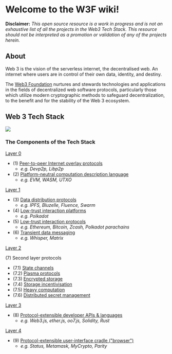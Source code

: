 # Welcome to the W3F wiki!

**Disclaimer:** _This open source resource is a work in progress and is not an exhaustive list of all the projects in the Web3 Tech Stack. This resource should not be interpreted as a promotion or validation of any of the projects herein._

## About
Web 3 is the vision of the serverless internet, the decentralised web. An internet where users are in control of
their own data, identity, and destiny.

The [Web3 Foundation](Web3-Mission-and-Background.md) nurtures and stewards technologies and applications in the fields of decentralized web software protocols, particularly those which utilize modern cryptographic methods to safeguard decentralization, to the benefit and for the stability of the Web 3 ecosystem.


## Web 3 Tech Stack
![](https://i.imgur.com/r0G3SQq.png)

### The Components of the Tech Stack
[Layer 0](tech_stack/Layer-0/Layer-0-Overview.md)

  * (1) [Peer-to-peer Internet overlay protocols](tech_stack/Layer-0/peer_to_peer_internet_overlay_protocols.md)
    - _e.g. Devp2p, Libp2p_
  * (2) [Platform-neutral computation description language](tech_stack/Layer-0/platform_neutral_computation_description_language.md)
    - _e.g. EVM, WASM, UTXO_

[Layer 1](Layer-1/Layer-1-Overview.md)

* (3) [Data distribution protocols](tech_stack/Layer-1/data_distribution_protocols.md)
    - _e.g. IPFS, Bluzelle, Fluence, Swarm_
* (4) [Low-trust interaction platforms](tech_stack/Layer-1/low_trust_interaction_platforms.md)
    - _e.g. Polkadot_
* (5) [Low-trust interaction protocols](tech_stack/Layer-1/low_trust_interaction_protocols.md)
    - _e.g. Ethereum, Bitcoin, Zcash, Polkadot parachains_
* (6) [Transient data messaging](tech_stack/Layer-1/transient_data_messaging.md)
    - _e.g. Whisper, Matrix_

[Layer 2](tech_stack/Layer-2/Layer-2-Overview.md)

(7) Second layer protocols
 

 * (7.1) [State channels](tech_stack/Layer-2/state_channels.md)
 * (7.2) [Plasma protocols](tech_stack/Layer-2/plasma_protocols.md)
 * (7.3) [Encrypted storage](tech_stack/Layer-2/encrypted_storage.md)
 * (7.4) [Storage incentivisation](tech_stack/Layer-2/storage_incentivisation.md)
 * (7.5) [Heavy computation](tech_stack/Layer-2/heavy_computation.md)
 * (7.6) [Distributed secret management](tech_stack/Layer-2/distributed_secret_management.md)

[Layer 3](tech_stack/Layer-3/Layer-3-Overview.md)

 * (8) [Protocol-extensible developer APIs & languages](tech_stack/Layer-3/Layer-3-Overview.md)
    - _e.g. Web3.js, ether.js, oo7.js, Solidity, Rust_

[Layer 4](tech_stack/Layer-4/Layer-4-Overview.md)

 * (9) [Protocol-extensible user-interface cradle ("browser")](tech_stack/Layer-4/Layer-4-Overview.md)
    - _e.g. Status, Metamask, MyCrypto, Parity_
